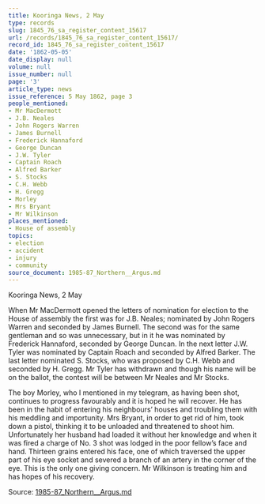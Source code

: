 ```yaml
---
title: Kooringa News, 2 May
type: records
slug: 1845_76_sa_register_content_15617
url: /records/1845_76_sa_register_content_15617/
record_id: 1845_76_sa_register_content_15617
date: '1862-05-05'
date_display: null
volume: null
issue_number: null
page: '3'
article_type: news
issue_reference: 5 May 1862, page 3
people_mentioned:
- Mr MacDermott
- J.B. Neales
- John Rogers Warren
- James Burnell
- Frederick Hannaford
- George Duncan
- J.W. Tyler
- Captain Roach
- Alfred Barker
- S. Stocks
- C.H. Webb
- H. Gregg
- Morley
- Mrs Bryant
- Mr Wilkinson
places_mentioned:
- House of assembly
topics:
- election
- accident
- injury
- community
source_document: 1985-87_Northern__Argus.md
---
```


Kooringa News, 2 May

When Mr MacDermott opened the letters of nomination for election to the House of assembly the first was for J.B. Neales; nominated by John Rogers Warren and seconded by James Burnell.  The second was for the same gentleman and so was unnecessary, but in it he was nominated by Frederick Hannaford, seconded by George Duncan.  In the next letter J.W. Tyler was nominated by Captain Roach and seconded by Alfred Barker.  The last letter nominated S. Stocks, who was proposed by C.H. Webb and seconded by H. Gregg.  Mr Tyler has withdrawn and though his name will be on the ballot, the contest will be between Mr Neales and Mr Stocks.

The boy Morley, who I mentioned in my telegram, as having been shot, continues to progress favourably and it is hoped he will recover.  He has been in the habit of entering his neighbours’ houses and troubling them with his meddling and importunity.  Mrs Bryant, in order to get rid of him, took down a pistol, thinking it to be unloaded and threatened to shoot him.  Unfortunately her husband had loaded it without her knowledge and when it was fired a charge of No. 3 shot was lodged in the poor fellow’s face and hand.  Thirteen grains entered his face, one of which traversed the upper part of his eye socket and severed a branch of an artery in the corner of the eye.  This is the only one giving concern.  Mr Wilkinson is treating him and has hopes of his recovery.

Source: [1985-87_Northern__Argus.md](/downloads/markdown/1985-87_Northern__Argus.md)
